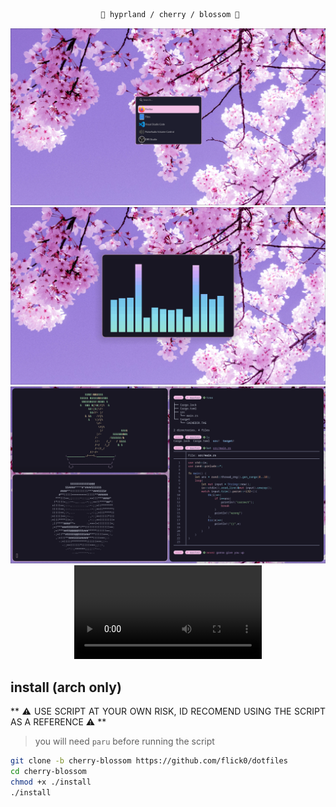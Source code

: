 <div align="justify">

<div align="center">

```ocaml
 🌸 hyprland / cherry / blossom 🌸
```

![apps](./assets/app_picker.png)<br>
![cava](./assets/cava.png)<br>
![workflow](./assets/workflow.png)<br>
![hyprland](./assets/hyprland.mp4)<br>

</div>

## install (arch only)

** ⚠️ USE SCRIPT AT YOUR OWN RISK, ID RECOMEND USING THE SCRIPT AS A REFERENCE ⚠️ **

> you will need `paru` before running the script

```bash
git clone -b cherry-blossom https://github.com/flick0/dotfiles
cd cherry-blossom
chmod +x ./install
./install
```